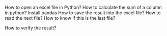 How to open an excel file in Python?
How to calculate the sum of a column in python? Install pandas
How to save the result into the excel file?
How to read the next file?
How to know if this is the last file?

How to verify the result?
